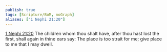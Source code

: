 ```yaml
---
publish: true
tags: [Scripture/BoM, noGraph]
aliases: ["1 Nephi 21:20"]
---
```

[1 Nephi 21:20](https://churchofjesuschrist.org/study/scriptures/bofm/1-ne/21?lang=eng&id=p20#p20) The children whom thou shalt have, after thou hast lost the first, shall again in thine ears say: The place is too strait for me; give place to me that I may dwell.
